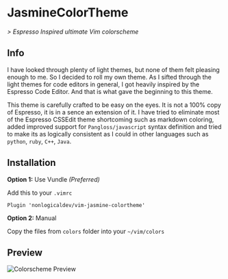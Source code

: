 # JasmineColorTheme

*> Espresso Inspired ultimate Vim colorscheme*

## Info

I have looked through plenty of light themes, but none of them felt pleasing
enough to me. So I decided to roll my own theme. As I sifted through the light
themes for code editors in general, I got heavily inspired by the Espresso Code
Editor. And that is what gave the beginning to this theme.

This theme is carefully crafted to be easy on the eyes. It is not a 100% copy
of Espresso, it is in a sence an extension of it. I have tried to eliminate
most of the Espresso CSSEdit theme shortcoming such as markdown coloring, added
improved support for `Pangloss/javascript` syntax definition and tried to make
its as logically consistent as I could in other languages such as `python`,
`ruby`, `C++`, `Java`.

## Installation

**Option 1:** Use Vundle *(Preferred)*

Add this to your `.vimrc`

```
Plugin 'nonlogicaldev/vim-jasmine-colortheme'
```

**Option 2:** Manual

Copy the files from `colors` folder into your `~/vim/colors`

## Preview

![Colorscheme Preview](https://db.tt/Zcp2x8Ln)

